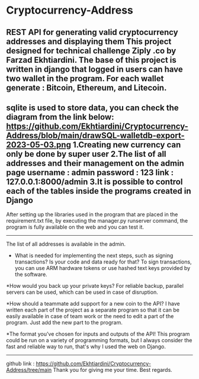 # Cryptocurrency-Address
REST API for generating valid cryptocurrency addresses and displaying them
This project designed for technical challenge Ziply .co by Farzad Ekhtiardini.
The base of this project is written in django that logged in users can have two wallet in the program.
For each wallet generate : Bitcoin, Ethereum, and Litecoin.
------------
sqlite is used to store data, you can check the diagram from the link below:
    https://github.com/Ekhtiardini/Cryptocurrency-Address/blob/main/drawSQL-walletdb-export-2023-05-03.png
1.Creating new currency can only be done by super user
2.The list of all addresses and their management on the admin page
  username : admin
  password : 123
  link : 127.0.0.1:8000/admin
3.It is possible to control each of the tables inside the programs created in Django
------------
After setting up the libraries used in the program that are placed in the requirement.txt file, by executing the manager.py runserver command,
the program is fully available on the web and you can test it.

------------
The list of all addresses is available in the admin.
* What is needed for implementing the next steps, such as signing transactions? Is your 
code and data ready for that? To sign transactions, you can use ARM hardware tokens or use hashed text keys provided by the software.

*How would you back up your private keys? For reliable backup, parallel servers can be used, which can be used in case of disruption.

*How should a teammate add support for a new coin to the API? I have written each part of the project as a separate program so that it can be easily available 
in case of team work or the need to edit a part of the program.
Just add the new part to the program.

*The format you’ve chosen for inputs and outputs of the API! This program could be run on a variety of programming formats, 
but I always consider the fast and reliable way to run, that's why I used the web on Django.
******************************
github link : https://github.com/Ekhtiardini/Cryptocurrency-Address/tree/main
Thank you for giving me your time.
Best regards.




